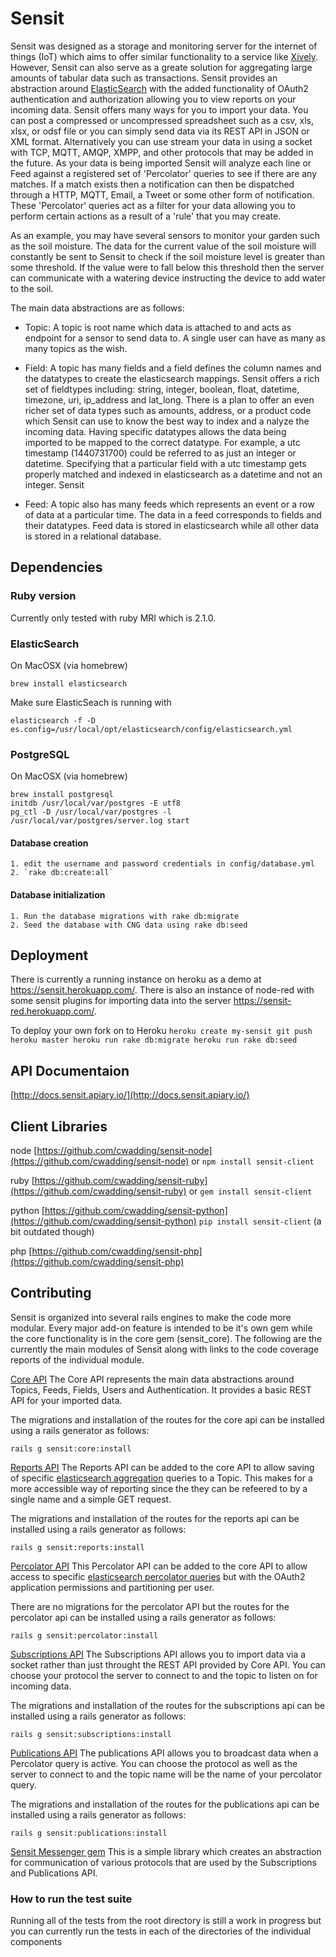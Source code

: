 # Sensit

Sensit was designed as a storage and monitoring server for the internet of things (IoT) which aims to offer similar functionality to a service like [Xively](https://xively.com/). However, Sensit can also serve as a greate solution for aggregating large amounts of tabular data such as transactions. Sensit provides an abstraction around [ElasticSearch](https://www.elastic.co/) with the added functionality of OAuth2 authentication and authorization allowing you to view reports on your incoming data. Sensit offers many ways for you to import your data. You can post a compressed or uncompressed spreadsheet such as a csv, xls, xlsx, or odsf file or you can simply send data via its REST API in JSON or XML format. Alternatively you can use stream your data in using a socket with TCP, MQTT, AMQP, XMPP, and other protocols that may be added in the future. As your data is being imported Sensit will analyze each line or Feed against a registered set of 'Percolator' queries to see if there are any matches. If a match exists then a notification can then be dispatched  through a HTTP, MQTT, Email, a Tweet or some other form of notification. These 'Percolator' queries act as a filter for your data allowing you to perform certain actions as a result of a 'rule' that you may create. 

As an example, you may have several sensors to monitor your garden such as the soil moisture. The data for the current value of the soil moisture will constantly be sent to Sensit to check if the soil moisture level is greater than some threshold. If the value were to fall below this threshold then the server can communicate with a watering device instructing the device to add water to the soil.


The main data abstractions are as follows:

* Topic: A topic is root name which data is attached to and acts as endpoint for a sensor to send data to. A single user can have as many as many topics as the wish.

* Field: A topic has many fields and a field defines the column names and the datatypes to create the elasticsearch mappings. Sensit offers a rich set of fieldtypes including: string, integer, boolean, float, datetime, timezone, uri, ip_address and lat_long. There is a plan to offer an even richer set of data types such as amounts, address, or a product code which Sensit can use to know the best way to index and a nalyze the incoming data. Having specific datatypes allows the data being imported to be mapped to the correct datatype. For example, a utc timestamp (1440731700) could be referred to as just an integer or datetime. Specifying that a particular field with a utc timestamp gets properly matched and indexed in elasticsearch as a datetime and not an integer. Sensit

* Feed: A topic also has many feeds which represents an event or a row of data at a particular time. The data in a feed corresponds to fields and their datatypes. Feed data is stored in elasticsearch while all other data is stored in a relational database.

## Dependencies

### Ruby version
Currently only tested with ruby MRI which is 2.1.0.

### ElasticSearch
On MacOSX (via homebrew)

	brew install elasticsearch

Make sure ElasticSeach is running with 

	elasticsearch -f -D es.config=/usr/local/opt/elasticsearch/config/elasticsearch.yml

### PostgreSQL
On MacOSX (via homebrew)

	brew install postgresql
	initdb /usr/local/var/postgres -E utf8
	pg_ctl -D /usr/local/var/postgres -l /usr/local/var/postgres/server.log start



#### Database creation

	1. edit the username and password credentials in config/database.yml
	2. `rake db:create:all`

#### Database initialization
	1. Run the database migrations with rake db:migrate
	2. Seed the database with CNG data using rake db:seed

## Deployment
There is currently a running instance on heroku as a demo at https://sensit.herokuapp.com/.
There is also an instance of node-red with some sensit plugins for importing data into the server https://sensit-red.herokuapp.com/.

To deploy your own fork on to Heroku
	```
	heroku create my-sensit
	git push heroku master
	heroku run rake db:migrate
	heroku run rake db:seed
	```

## API Documentaion

[http://docs.sensit.apiary.io/](http://docs.sensit.apiary.io/)

## Client Libraries

node
[https://github.com/cwadding/sensit-node](https://github.com/cwadding/sensit-node)
or `npm install sensit-client`

ruby
[https://github.com/cwadding/sensit-ruby](https://github.com/cwadding/sensit-ruby)
or `gem install sensit-client`

python
[https://github.com/cwadding/sensit-python](https://github.com/cwadding/sensit-python)
`pip install sensit-client` (a bit outdated though)

php
[https://github.com/cwadding/sensit-php](https://github.com/cwadding/sensit-php)


## Contributing

Sensit is organized into several rails engines to make the code more modular. Every major add-on feature is intended to be it's own gem while the core functionality is in the core gem (sensit_core). The following are the currently the main modules of Sensit along with links to the code coverage reports of the individual module.

[Core API](http://cwadding.github.io/sensit/src/api/core/coverage/index.html#_AllFiles)
The Core API represents the main data abstractions around Topics, Feeds, Fields, Users and Authentication. It provides a basic REST API for your imported data.

The migrations and installation of the routes for the core api can be installed using a rails generator as follows:
	
	rails g sensit:core:install

[Reports API](http://cwadding.github.io/sensit/src/api/reports/coverage/index.html#_AllFiles)
The Reports API can be added to the core API to allow saving of specific [elasticsearch aggregation](https://www.elastic.co/guide/en/elasticsearch/reference/current/search-aggregations.html) queries to a Topic. This makes for a more accessible way of reporting since the they can be refeered to by a single name and a simple GET request.

The migrations and installation of the routes for the reports api can be installed using a rails generator as follows:
	
	rails g sensit:reports:install

[Percolator API](http://cwadding.github.io/sensit/src/api/percolator/coverage/index.html#_AllFiles)
This Percolator API can be added to the core API to allow access to specific [elasticsearch percolator queries](https://www.elastic.co/guide/en/elasticsearch/reference/current/search-percolate.html) but with the OAuth2 application permissions and partitioning per user.

There are no migrations for the percolator API but the routes for the percolator api can be installed using a rails generator as follows:
	
	rails g sensit:percolator:install

[Subscriptions API](http://cwadding.github.io/sensit/src/api/subscriptions/coverage/index.html#_AllFiles)
The Subscriptions API allows you to import data via a socket rather than just throught the REST API provided by Core API. You can choose your protocol the server to connect to and the topic to listen on for incoming data.

The migrations and installation of the routes for the subscriptions api can be installed using a rails generator as follows:
	
	rails g sensit:subscriptions:install

[Publications API](http://cwadding.github.io/sensit/src/api/publications/coverage/index.html#_AllFiles)
The publications API allows you to broadcast data when a Percolator query is active. You can choose the protocol as well as the server to connect to and the topic name will be the name of your percolator query.

The migrations and installation of the routes for the publications api can be installed using a rails generator as follows:
	
	rails g sensit:publications:install

[Sensit Messenger gem](http://cwadding.github.io/sensit/src/api/messenger/coverage/index.html#_AllFiles)
This is a simple library which creates an abstraction for communication of various protocols that are used by the Subscriptions and Publications API.


### How to run the test suite
Running all of the tests from the root directory is still a work in progress but you can currently run the tests in each of the directories of the individual components

